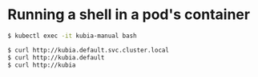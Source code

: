 # Running a shell in a pod's container

```bash
$ kubectl exec -it kubia-manual bash
```

```bash
$ curl http://kubia.default.svc.cluster.local
$ curl http://kubia.default
$ curl http://kubia
```